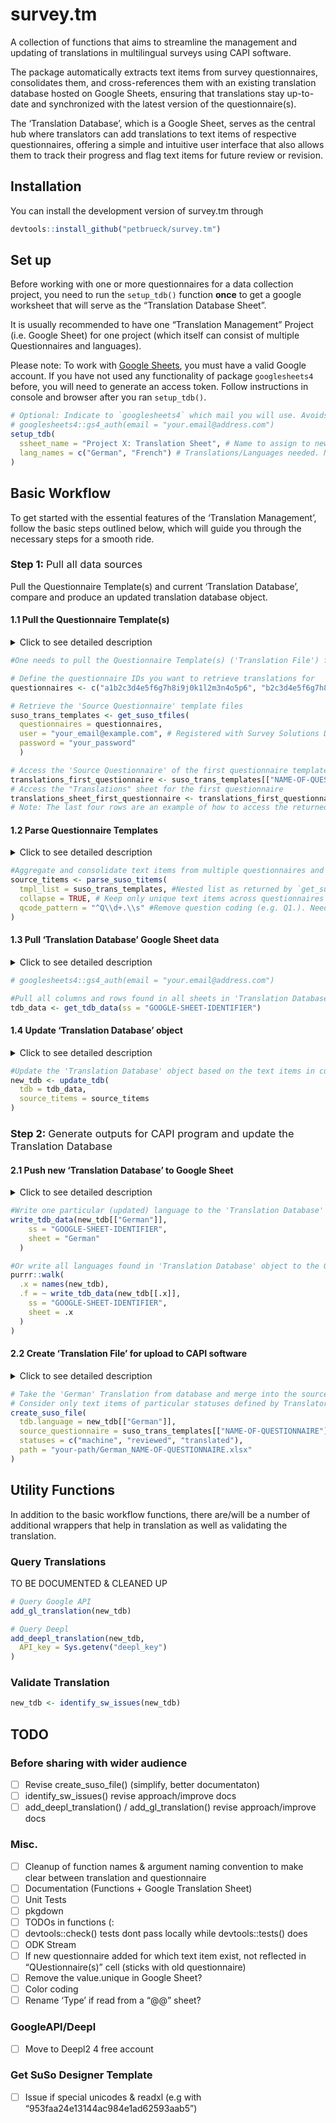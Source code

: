 
# survey.tm

A collection of functions that aims to streamline the management and
updating of translations in multilingual surveys using CAPI software.

The package automatically extracts text items from survey
questionnaires, consolidates them, and cross-references them with an
existing translation database hosted on Google Sheets, ensuring that
translations stay up-to-date and synchronized with the latest version of
the questionnaire(s).

The ‘Translation Database’, which is a Google Sheet, serves as the
central hub where translators can add translations to text items of
respective questionnaires, offering a simple and intuitive user
interface that also allows them to track their progress and flag text
items for future review or revision.

## Installation

You can install the development version of survey.tm through

``` r
devtools::install_github("petbrueck/survey.tm")
```

## Set up

Before working with one or more questionnaires for a data collection
project, you need to run the `setup_tdb()` function **once** to get a
google worksheet that will serve as the “Translation Database Sheet”.

It is usually recommended to have one “Translation Management” Project
(i.e. Google Sheet) for one project (which itself can consist of
multiple Questionnaires and languages).

Please note: To work with [Google
Sheets](https://www.google.com/sheets/about/), you must have a valid
Google account. If you have not used any functionality of package
`googlesheets4` before, you will need to generate an access token.
Follow instructions in console and browser after you ran `setup_tdb()`.

``` r
# Optional: Indicate to `googlesheets4` which mail you will use. Avoids selecting pre-authorised account manually.
# googlesheets4::gs4_auth(email = "your.email@address.com")
setup_tdb(
  ssheet_name = "Project X: Translation Sheet", # Name to assign to new google worksheet
  lang_names = c("German", "French") # Translations/Languages needed. Needs to be ISO 639-1 language name.
)
```

## Basic Workflow

To get started with the essential features of the ‘Translation
Management’, follow the basic steps outlined below, which will guide you
through the necessary steps for a smooth ride.

### Step 1: <span style="font-weight: normal"> Pull all data sources</span>

Pull the Questionnaire Template(s) and current ‘Translation Database’,
compare and produce an updated translation database object.

#### 1.1 Pull the Questionnaire Template(s)

<details>
<summary>
Click to see detailed description
</summary>

To retrieve the current version and text items of the questionnaire(s)
you’re working with, you can use the `get_suso_tfiles()` function. This
function downloads the [questionnaire
templates](https://docs.mysurvey.solutions/questionnaire-designer/toolbar/multilingual-questionnaires/)
in Excel format from the Survey Solutions Designer and stores them as
nested lists in your environment. You can specify the questionnaires by
using their questionnaire ID, which is a 32-character alphanumeric
identifier.

You can find this ID by logging in to the Survey Solutions Designer and
accessing your questionnaire. The URL in your browser should look like
`https://designer.mysurvey.solutions/questionnaire/details/xxxxxxxxxxxxxxxxxxxxxxxxxxxxxxxx`,
where the combination of x’s after `/details/` represents your
questionnaire ID.

</details>

``` r
#One needs to pull the Questionnaire Template(s) ('Translation File') from the Survey Solutions Designer

# Define the questionnaire IDs you want to retrieve translations for
questionnaires <- c("a1b2c3d4e5f6g7h8i9j0k1l2m3n4o5p6", "b2c3d4e5f6g7h8i9j0k1l2m3n4o5p6a7")

# Retrieve the 'Source Questionnaire' template files
suso_trans_templates <- get_suso_tfiles(
  questionnaires = questionnaires,
  user = "your_email@example.com", # Registered with Survey Solutions Designer
  password = "your_password"
  )

# Access the 'Source Questionnaire' of the first questionnaire template
translations_first_questionnaire <- suso_trans_templates[["NAME-OF-QUESTIONNAIRE"]]
# Access the "Translations" sheet for the first questionnaire
translations_sheet_first_questionnaire <- translations_first_questionnaire[["Translations"]]
# Note: The last four rows are an example of how to access the returned object "suso_trans_templates". In most cases, you will not need to access the object in this way.
```

#### 1.2 Parse Questionnaire Templates

<details>
<summary>
Click to see detailed description
</summary>

Text items to be translated are currently distributed across
questionnaires and sheets in the object returned by `get_suso_tfiles()`.
To aggregate all these items into a single consolidated data.table, use
the `parse_suso_titems()` function.

</details>

``` r
#Aggregate and consolidate text items from multiple questionnaires and sheets into a single data.table using parse_suso_titems().
source_titems <- parse_suso_titems(
  tmpl_list = suso_trans_templates, #Nested list as returned by `get_suso_tfiles()`
  collapse = TRUE, # Keep only unique text items across questionnaires
  qcode_pattern = "^Q\\d+.\\s" #Remove question coding (e.g. Q1.). Needs to be added later in `create_suso_file`
)
```

#### 1.3 Pull ‘Translation Database’ Google Sheet data

<details>
<summary>
Click to see detailed description
</summary>

In order to add translations to the ‘Source Questionnaires’, it’s
necessary to pull any existing translations (if available) specified by
the Translator from the ‘Translation Database’ Google Sheet.

`get_tdb_data()` is a simple wrapper for `googlesheets4::read_sheet()`
and returns a list where each element is a sheet in the Google Sheet,
representing translation data for a specific language.

Please note: At first run after `setup_tdb()`, all elements of the list
returned will be empty data.table’s.
</details>

``` r
# googlesheets4::gs4_auth(email = "your.email@address.com")

#Pull all columns and rows found in all sheets in 'Translation Database' Google Sheet
tdb_data <- get_tdb_data(ss = "GOOGLE-SHEET-IDENTIFIER")
```

#### 1.4 Update ‘Translation Database’ object

<details>
<summary>
Click to see detailed description
</summary>

Compares ‘Source Questionnaire’ text items (object returned by
`parse_odk_titems()` or `parse_suso_titems()`) against the ‘Translation
Database’ list returned by `get_tdb_data()`.

Removes any text item in any sheet in the translation database object
that no longer is part of the source questionnaire(s). Adds any new text
item from source questionnaire(s) not yet found in the database.

List returned will be used for subsequent processes, including creating
‘Translated Questionnaires’ for uplöad to CAPI system as well as pushed
to the ‘Translation Database’

</details>

``` r
#Update the 'Translation Database' object based on the text items in current version of 'Source Questionnaire(s)'
new_tdb <- update_tdb(
  tdb = tdb_data,
  source_titems = source_titems
)
```

### Step 2: <span style="font-weight: normal"> Generate outputs for CAPI program and update the Translation Database</span>

#### 2.1 Push new ‘Translation Database’ to Google Sheet

<details>
<summary>
Click to see detailed description
</summary>

Object `new_tdb` contains the most recent text items from the source
questionnaire along with the previously added translations (if any) for
all languages in the ‘Translation Database’. As a next step, one should
update the Google Worksheet ‘Database’ so that Translators can continue
working on the most recent version of the questionnaire(s). To this end,
use `write_tdb_data()` which writes one language from `new_tdb` object
to one particular sheet in the Google Worksheet.

Please note: It is advisable to coordinate with the Translator(s) to not
overwrite translations that she is adding to the Database sheet while
you are about to push new ones.

</details>

``` r
#Write one particular (updated) language to the 'Translation Database' Google Sheet
write_tdb_data(new_tdb[["German"]],
    ss = "GOOGLE-SHEET-IDENTIFIER",
    sheet = "German"
  )

#Or write all languages found in 'Translation Database' object to the Google Sheet
purrr::walk(
  .x = names(new_tdb),
  .f = ~ write_tdb_data(new_tdb[[.x]],
    ss = "GOOGLE-SHEET-IDENTIFIER",
    sheet = .x
  )
)
```

#### 2.2 Create ‘Translation File’ for upload to CAPI software

<details>
<summary>
Click to see detailed description
</summary>

Using object `new_tdb`, one can now add the most recent translation to a
questionnaire source template (as returned by `get_suso_tfiles()`) of
your choice.

To this end, use `create_suso_file()` which will write a .xlsx file that
one can use to upload to the Survey Solutions Designer.

</details>

``` r
# Take the 'German' Translation from database and merge into the source questionnaire as returned by \code{\link{get_suso_tfiles}}
# Consider only text items of particular statuses defined by Translator
create_suso_file(
  tdb.language = new_tdb[["German"]],
  source_questionnaire = suso_trans_templates[["NAME-OF-QUESTIONNAIRE"]],
  statuses = c("machine", "reviewed", "translated"),
  path = "your-path/German_NAME-OF-QUESTIONNAIRE.xlsx"
)
```

## Utility Functions

In addition to the basic workflow functions, there are/will be a number
of additional wrappers that help in translation as well as validating
the translation.

### Query Translations

TO BE DOCUMENTED & CLEANED UP

``` r
# Query Google API
add_gl_translation(new_tdb)

# Query Deepl
add_deepl_translation(new_tdb,
  API_key = Sys.getenv("deepl_key")
)
```

### Validate Translation

``` r
new_tdb <- identify_sw_issues(new_tdb)
```

## TODO

### Before sharing with wider audience

- [ ] Revise create_suso_file() (simplify, better documentaton)
- [ ] identify_sw_issues() revise approach/improve docs
- [ ] add_deepl_translation() / add_gl_translation() revise
  approach/improve docs

### Misc.

- [ ] Cleanup of function names & argument naming convention to make
  clear between translation and questionnaire
- [ ] Documentation (Functions + Google Translation Sheet)
- [ ] Unit Tests
- [ ] pkgdown
- [ ] TODOs in functions (:
- [ ] devtools::check() tests dont pass locally while devtools::tests()
  does
- [ ] ODK Stream
- [ ] If new questionnaire added for which text item exist, not
  reflected in “QUestionnaire(s)” cell (sticks with old questionnaire)
- [ ] Remove the value.unique in Google Sheet?
- [ ] Color coding
- [ ] Rename ‘Type’ if read from a “@@” sheet?

### GoogleAPI/Deepl

- [ ] Move to Deepl2 4 free account

### Get SuSo Designer Template

- [ ] Issue if special unicodes & readxl (e.g with
  “953faa24e13144ac984e1ad62593aab5”)
